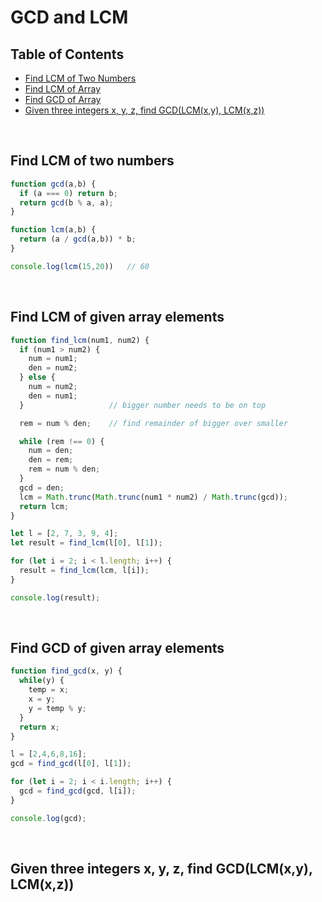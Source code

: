 # GCD and LCM

## Table of Contents

- [Find LCM of Two Numbers](#find-lcm-of-two-numbers)
- [Find LCM of Array](#find-lcm-of-given-array-elements)
- [Find GCD of Array](#find-gcd-of-given-array-elements)
- [Given three integers x, y, z, find GCD(LCM(x,y), LCM(x,z))](#find-gcd-of-lcm)

<br/>

## <a name="find-lcm-of-two-numbers"></a>Find LCM of two numbers

```javascript
function gcd(a,b) {
  if (a === 0) return b;
  return gcd(b % a, a);
}

function lcm(a,b) {
  return (a / gcd(a,b)) * b;
}

console.log(lcm(15,20))   // 60
```
<br/>

## <a name="find-lcm-of-given-array-elements"></a>Find LCM of given array elements

```javascript
function find_lcm(num1, num2) {
  if (num1 > num2) {
    num = num1;
    den = num2;
  } else {
    num = num2;
    den = num1;
  }                   // bigger number needs to be on top

  rem = num % den;    // find remainder of bigger over smaller

  while (rem !== 0) {
    num = den;
    den = rem;
    rem = num % den;
  }
  gcd = den;
  lcm = Math.trunc(Math.trunc(num1 * num2) / Math.trunc(gcd));
  return lcm;
}

let l = [2, 7, 3, 9, 4];
let result = find_lcm(l[0], l[1]);

for (let i = 2; i < l.length; i++) {
  result = find_lcm(lcm, l[i]);
}

console.log(result);
```

<br/>

## <a name="find-gcd-of-given-array-elements"></a>Find GCD of given array elements

```javascript
function find_gcd(x, y) {
  while(y) {
    temp = x;
    x = y;
    y = temp % y;
  }
  return x;
}

l = [2,4,6,8,16];
gcd = find_gcd(l[0], l[1]);

for (let i = 2; i < i.length; i++) {
  gcd = find_gcd(gcd, l[i]);
}

console.log(gcd);
```

<br/>

## <a name="find-gcd-of-lcm"></a>Given three integers x, y, z, find GCD(LCM(x,y), LCM(x,z))
